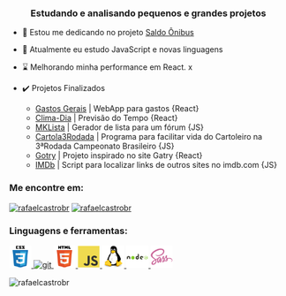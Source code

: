<h3 align="center">Estudando e analisando pequenos e grandes projetos</h3>

- 🔭 Estou me dedicando no projeto [Saldo Ônibus](https://github.com/rafaelcastrobr/Saldo-Onibus)

- 🌱 Atualmente eu estudo JavaScript e novas linguagens
- ⌛ Melhorando minha performance em React. x
- ✔️ Projetos Finalizados 
  - [Gastos Gerais](https://github.com/rafaelcastrobr/gastos) | WebApp para gastos {React}
  - [Clima-Dia](https://github.com/rafaelcastrobr/clima-dia) | Previsão do Tempo {React}
  - [MKLista](https://github.com/rafaelcastrobr/list-mk) | Gerador de lista para um fórum {JS}
  - [Cartola3Rodada](https://github.com/rafaelcastrobr/Cartola-valorizacao) | Programa para facilitar vida do Cartoleiro na 3ªRodada Campeonato Brasileiro {JS}
  - [Gotry](https://github.com/rafaelcastrobr/gotry-react-projeto) | Projeto inspirado no site Gatry {React}
  - [IMDb](https://github.com/rafaelcastrobr/links-IMDb) | Script para localizar links de outros sites no imdb.com {JS}

<h3 align="left">Me encontre em:</h3>
<p align="left">
<a href="https://linkedin.com/in/rafaelcastrobr" target="blank"><img align="center" src="https://raw.githubusercontent.com/rahuldkjain/github-profile-readme-generator/master/src/images/icons/Social/linked-in-alt.svg" alt="rafaelcastrobr" height="30" width="40" /></a>
<a href="https://instagram.com/rafaelcastrobr" target="blank"><img align="center" src="https://raw.githubusercontent.com/rahuldkjain/github-profile-readme-generator/master/src/images/icons/Social/instagram.svg" alt="rafaelcastrobr" height="30" width="40" /></a>
</p>

<h3 align="left">Linguagens e ferramentas:</h3>
<p align="left">  <a href="https://www.w3schools.com/css/" target="_blank" rel="noreferrer"> <img src="https://raw.githubusercontent.com/devicons/devicon/master/icons/css3/css3-original-wordmark.svg" alt="css3" width="40" height="40"/> </a> <a href="https://git-scm.com/" target="_blank" rel="noreferrer"> <img src="https://www.vectorlogo.zone/logos/git-scm/git-scm-icon.svg" alt="git" width="40" height="40"/> </a> <a href="https://www.w3.org/html/" target="_blank" rel="noreferrer"> <img src="https://raw.githubusercontent.com/devicons/devicon/master/icons/html5/html5-original-wordmark.svg" alt="html5" width="40" height="40"/> </a> <a href="https://developer.mozilla.org/en-US/docs/Web/JavaScript" target="_blank" rel="noreferrer"> <img src="https://raw.githubusercontent.com/devicons/devicon/master/icons/javascript/javascript-original.svg" alt="javascript" width="40" height="40"/> </a> <a href="https://www.linux.org/" target="_blank" rel="noreferrer"> <img src="https://raw.githubusercontent.com/devicons/devicon/master/icons/linux/linux-original.svg" alt="linux" width="40" height="40"/> </a> <a href="https://nodejs.org" target="_blank" rel="noreferrer"> <img src="https://raw.githubusercontent.com/devicons/devicon/master/icons/nodejs/nodejs-original-wordmark.svg" alt="nodejs" width="40" height="40"/> </a> <a href="https://sass-lang.com" target="_blank" rel="noreferrer"> <img src="https://raw.githubusercontent.com/devicons/devicon/master/icons/sass/sass-original.svg" alt="sass" width="40" height="40"/> </a> </p>

<p><img align="center" src="https://github-readme-stats.vercel.app/api/top-langs?username=rafaelcastrobr&show_icons=true&locale=en&layout=compact" alt="rafaelcastrobr" /></p>
